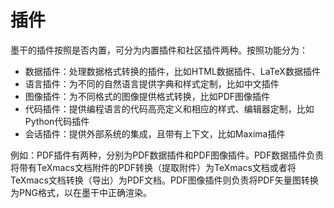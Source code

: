 # 插件
墨干的插件按照是否内置，可分为内置插件和社区插件两种。按照功能分为：
+ 数据插件：处理数据格式转换的插件，比如HTML数据插件、LaTeX数据插件
+ 语言插件：为不同的自然语言提供字典和样式定制，比如中文插件
+ 图像插件：为不同格式的图像提供格式转换，比如PDF图像插件
+ 代码插件：提供编程语言的代码高亮定义和相应的样式、编辑器定制，比如Python代码插件
+ 会话插件：提供外部系统的集成，且带有上下文，比如Maxima插件

例如：PDF插件有两种，分别为PDF数据插件和PDF图像插件。PDF数据插件负责将带有TeXmacs文档附件的PDF转换（提取附件）为TeXmacs文档或者将TeXmacs文档转换（导出）为PDF文档。PDF图像插件则负责将PDF矢量图转换为PNG格式，以在墨干中正确渲染。
